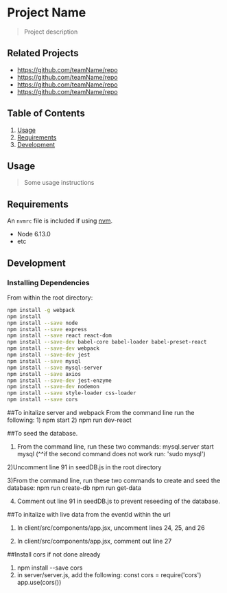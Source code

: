 # Project Name

> Project description

## Related Projects

  - https://github.com/teamName/repo
  - https://github.com/teamName/repo
  - https://github.com/teamName/repo
  - https://github.com/teamName/repo

## Table of Contents

1. [Usage](#Usage)
1. [Requirements](#requirements)
1. [Development](#development)

## Usage

> Some usage instructions

## Requirements

An `nvmrc` file is included if using [nvm](https://github.com/creationix/nvm).

- Node 6.13.0
- etc

## Development

### Installing Dependencies

From within the root directory:

```sh
npm install -g webpack
npm install
npm install --save node
npm install --save express
npm install --save react react-dom
npm install --save-dev babel-core babel-loader babel-preset-react
npm install --save-dev webpack
npm install --save-dev jest
npm install --save mysql
npm install --save mysql-server
npm install --save axios
npm install --save-dev jest-enzyme
npm install --save-dev nodemon
npm install --save style-loader css-loader
npm install --save cors

```


##To initalize server and webpack
  From the command line run the following: 
    1) npm start
    2) npm run dev-react

##To seed the database. 


  1) From the command line, run these two commands: 
    mysql.server start
    mysql 
        (^^if the second command does not work run: 'sudo mysql')


  2)Uncomment line 91 in seedDB.js in the root directory

  3)From the command line, run these two commands to create and seed the database: 
    npm run create-db
    npm run get-data

  4) Comment out line 91 in seedDB.js to prevent reseeding of the database. 


##To initalize with live data from the eventId within the url

  1) In client/src/components/app.jsx, uncomment lines 24, 25, and 26

  2) In client/src/components/app.jsx, comment out line 27



##Install cors if not done already
  1) npm install --save cors
  2) in server/server.js, add the following:
    const cors = require('cors')
    app.use(cors())






